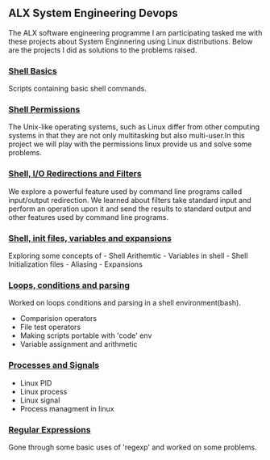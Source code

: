 ## ALX System Engineering Devops
The ALX software engineering programme I am participating tasked me with these projects about System Enginnering using Linux distributions. Below are the projects I did as solutions to the problems raised.
### [Shell Basics](./0x00-shell_basics)
Scripts containing basic shell commands.
### [Shell Permissions](./0x01-shell_permissions)
The Unix-like operating systems, such as Linux differ from other computing systems in that they are not only multitasking but also multi-user.In this project we will play with the permissions linux provide us and solve some problems.
### [Shell, I/O Redirections and Filters](./0x02-shell_redirections)
We explore a powerful feature used by command line programs called input/output redirection.
We learned about filters take standard input and perform an operation upon it and send the results to standard output and other features used by command line programs.
### [Shell, init files, variables and expansions](./0x03-shell_variables_expansions)
Exploring some concepts of - Shell Arithemtic
			- Variables in shell
			- Shell Initialization files
			- Aliasing
			- Expansions
### [Loops, conditions and parsing](./0x04-loops_conditions_and_parsing)
Worked on loops conditions and parsing in a shell environment(bash).
- Comparision operators
- File test operators
- Making scripts portable with 'code' env
- Variable assignment and arithmetic
### [Processes and Signals](./0x05-processes_and_signals)
- Linux PID
- Linux process
- Linux signal
- Process managment in linux
### [Regular Expressions](./0x06-regular_expressions)
Gone through some basic uses of 'regexp' and worked on some problems.
